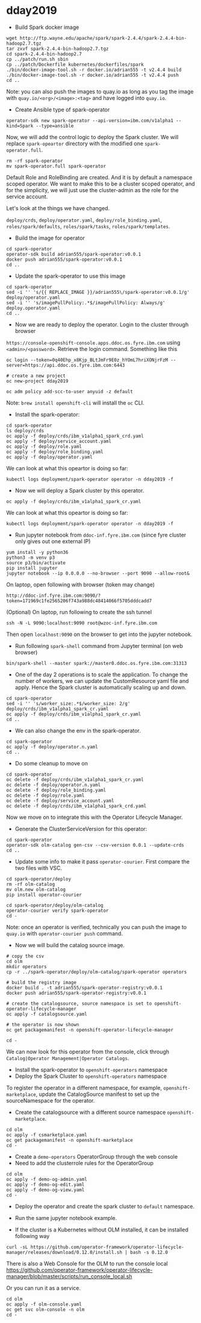# dday2019

* Build Spark docker image

```shell
wget http://ftp.wayne.edu/apache/spark/spark-2.4.4/spark-2.4.4-bin-hadoop2.7.tgz
tar zxvf spark-2.4.4-bin-hadoop2.7.tgz
cd spark-2.4.4-bin-hadoop2.7
cp ../patch/run.sh sbin
cp ../patch/Dockerfile kubernetes/dockerfiles/spark
./bin/docker-image-tool.sh -r docker.io/adrian555 -t v2.4.4 build
./bin/docker-image-tool.sh -r docker.io/adrian555 -t v2.4.4 push
cd ..
```

Note: you can also push the images to quay.io as long as you tag the image with `quay.io/<org>/<image>:<tag>` and have logged into `quay.io`.

* Create Ansible type of spark-operator

```shell
operator-sdk new spark-operator --api-version=ibm.com/v1alpha1 --kind=Spark --type=ansible
```

Now, we will add the control logic to deploy the Spark cluster. We will replace `spark-opeartor` directory with the modified one `spark-operator.full`.

```shell
rm -rf spark-operator
mv spark-operator.full spark-operator
```

Default Role and RoleBinding are created. And it is by default a namespace scoped operator. We want to make this to be a cluster scoped operator, and for the simplicity, we will just use the cluster-admin as the role for the service account.

Let's look at the things we have changed.

`deploy/crds`, `deploy/operator.yaml`, `deploy/role_binding.yaml`, `roles/spark/defaults`, `roles/spark/tasks`, `roles/spark/templates`.

* Build the image for operator

```shell
cd spark-operator
operator-sdk build adrian555/spark-operator:v0.0.1
docker push adrian555/spark-operator:v0.0.1
cd ..
```

* Update the spark-operator to use this image

```shell
cd spark-operator
sed -i '' 's/{{ REPLACE_IMAGE }}/adrian555\/spark-operator:v0.0.1/g' deploy/operator.yaml
sed -i '' 's/imagePullPolicy:.*$/imagePullPolicy: Always/g' deploy.operator.yaml
cd ..
```

* Now we are ready to deploy the operator. Login to the cluster through browser

`https://console-openshift-console.apps.ddoc.os.fyre.ibm.com` using `<admin>/<password>`. Retrieve the login command. Something like this

```shell
oc login --token=0q40Ehp_x8Kjp_BLtJmFr9E0z_hYOmL7hriXONjrFzM --server=https://api.ddoc.os.fyre.ibm.com:6443

# create a new project
oc new-project dday2019

oc adm policy add-scc-to-user anyuid -z default
```

Note: `brew install openshift-cli` will install the `oc` CLI.

* Install the spark-operator:

```shell
cd spark-operator
ls deploy/crds
oc apply -f deploy/crds/ibm_v1alpha1_spark_crd.yaml
oc apply -f deploy/service_account.yaml
oc apply -f deploy/role.yaml
oc apply -f deploy/role_binding.yaml
oc apply -f deploy/operator.yaml
```

We can look at what this opeartor is doing so far:

```shell
kubectl logs deployment/spark-operator operator -n dday2019 -f
```

* Now we will deploy a Spark cluster by this operator.

```shell
oc apply -f deploy/crds/ibm_v1alpha1_spark_cr.yaml
```

We can look at what this opeartor is doing so far:

```shell
kubectl logs deployment/spark-operator operator -n dday2019 -f
```

* Run jupyter notebook from `ddoc-inf.fyre.ibm.com` (since fyre cluster only gives out one external IP)

```shell
yum install -y python36
python3 -m venv p3
source p3/bin/activate
pip install jupyter
jupyter notebook --ip 0.0.0.0 --no-browser --port 9090 --allow-root&
```

On laptop, open following with browser (token may change)

```http://ddoc-inf.fyre.ibm.com:9090/?token=171969c1fe2565206f743a988dc48414066f5705dddcadd7```

(Optional) On laptop, run following to create the ssh tunnel

```shell
ssh -N -L 9090:localhost:9090 root@wzoc-inf.fyre.ibm.com
```

Then open `localhost:9090` on the browser to get into the jupyter notebook.

* Run following `spark-shell` command from Jupyter terminal (on web browser)

```shell
bin/spark-shell --master spark://master0.ddoc.os.fyre.ibm.com:31313
```

* One of the day 2 operations is to scale the application. To change the number of workers, we can update the CustomResource yaml file and apply. Hence the Spark cluster is automatically scaling up and down.

```shell
cd spark-operator
sed -i '' 's/worker_size:.*$/worker_size: 2/g' deploy/crds/ibm_v1alpha1_spark_cr.yaml
oc apply -f deploy/crds/ibm_v1alpha1_spark_cr.yaml
cd ..
```

* We can also change the env in the spark-operator.

```shell
cd spark-operator
oc apply -f deploy/operator.n.yaml
cd ..
```

* Do some cleanup to move on

```shell
cd spark-operator
oc delete -f deploy/crds/ibm_v1alpha1_spark_cr.yaml
oc delete -f deploy/operator.n.yaml
oc delete -f deploy/role_binding.yaml
oc delete -f deploy/role.yaml
oc delete -f deploy/service_account.yaml
oc delete -f deploy/crds/ibm_v1alpha1_spark_crd.yaml
```

Now we move on to integrate this with the Operator Lifecycle Manager.

* Generate the ClusterServiceVersion for this operator:

```shell
cd spark-operator
operator-sdk olm-catalog gen-csv --csv-version 0.0.1 --update-crds
cd ..
```

* Update some info to make it pass `operator-courier`. First compare the two files with VSC.

```shell
cd spark-operator/deploy
rm -rf olm-catalog
mv olm.new olm-catalog
pip install operator-courier
```

```shell
cd spark-operator/deploy/olm-catalog
operator-courier verify spark-operator
cd -
```

Note: once an operator is verified, technically you can push the image to `quay.io` with `operator-courier push` command.

* Now we will build the catalog source image.

```shell
# copy the csv
cd olm
mkdir operators
cp -r ../spark-operator/deploy/olm-catalog/spark-operator operators

# build the registry image
docker build . -t adrian555/spark-operator-registry:v0.0.1
docker push adrian555/spark-operator-registry:v0.0.1

# create the catalogsource, source namespace is set to openshift-operator-lifecycle-manager
oc apply -f catalogsource.yaml

# the operator is now shown
oc get packagemanifest -n openshift-operator-lifecycle-manager

cd -
```

We can now look for this operator from the console, click through `Catalog|Operator Management|Operator Catalogs`.

* Install the spark-operator to `openshift-operators` namespace
* Deploy the Spark Cluster to `openshift-operators` namespace

To register the operator in a different namespace, for example, `openshift-marketplace`, update the CatalogSource manifest to set up the sourceNamespace for the operator.

* Create the catalogsource with a different source namespace `openshift-marketplace`.

```shell
cd olm
oc apply -f csmarketplace.yaml
oc get packagemanifest -n openshift-marketplace
cd -
```

* Create a `demo-operators` OperatorGroup through the web console
* Need to add the clusterrole rules for the OperatorGroup

```shell
cd olm
oc apply -f demo-og-admin.yaml
oc apply -f demo-og-edit.yaml
oc apply -f demo-og-view.yaml
cd -
```

* Deploy the operator and create the spark cluster to `default` namespace.
* Run the same jupyter notebook example.

* If the cluster is a Kubernetes without OLM installed, it can be installed following way

```shell
curl -sL https://github.com/operator-framework/operator-lifecycle-manager/releases/download/0.12.0/install.sh | bash -s 0.12.0
```

There is also a Web Console for the OLM to run the console local https://github.com/operator-framework/operator-lifecycle-manager/blob/master/scripts/run_console_local.sh

Or you can run it as a service.

```shell
cd olm
oc apply -f olm-console.yaml
oc get svc olm-console -n olm
cd -
```
